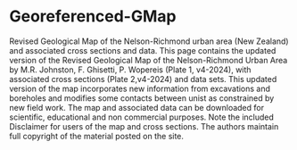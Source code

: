 # Georeferenced-GMap
Revised Geological Map of the Nelson-Richmond urban area (New Zealand) and associated cross sections and data.
This page contains the updated version of the Revised Geological Map of the Nelson-Richmond Urban Area by M.R. Johnston, F. Ghisetti, P. Wopereis (Plate 1, v4-2024), with associated cross sections (Plate 2,v4-2024) and data sets. This  updated version of the map incorporates new information from excavations and boreholes and modifies some contacts between unist as constrained by new field work. The map and associated data can be downloaded for scientific, educational and non commercial purposes. Note the included Disclaimer for users of the map and cross sections. The authors maintain full copyright of the material posted on the site.



